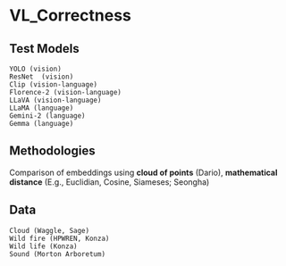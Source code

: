 # VL_Correctness

## Test Models
```
YOLO (vision)
ResNet  (vision)
Clip (vision-language)
Florence-2 (vision-language)
LLaVA (vision-language)
LLaMA (language)
Gemini-2 (language)
Gemma (language)
```

## Methodologies
Comparison of embeddings using **cloud of points** (Dario), **mathematical distance** (E.g., Euclidian, Cosine, Siameses; Seongha)

## Data
```
Cloud (Waggle, Sage)
Wild fire (HPWREN, Konza)
Wild life (Konza)
Sound (Morton Arboretum)
```
